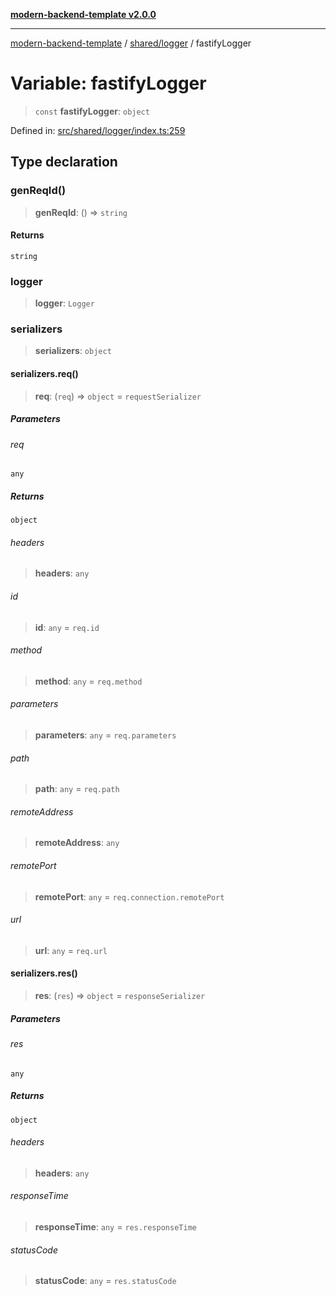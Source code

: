 [**modern-backend-template v2.0.0**](../../../README.md)

***

[modern-backend-template](../../../modules.md) / [shared/logger](../README.md) / fastifyLogger

# Variable: fastifyLogger

> `const` **fastifyLogger**: `object`

Defined in: [src/shared/logger/index.ts:259](https://github.com/maemreyo/saas-4cus-nodejs/blob/1a77de11cd6eaefe66c31c7f5de281673fc25ce5/src/shared/logger/index.ts#L259)

## Type declaration

### genReqId()

> **genReqId**: () => `string`

#### Returns

`string`

### logger

> **logger**: `Logger`

### serializers

> **serializers**: `object`

#### serializers.req()

> **req**: (`req`) => `object` = `requestSerializer`

##### Parameters

###### req

`any`

##### Returns

`object`

###### headers

> **headers**: `any`

###### id

> **id**: `any` = `req.id`

###### method

> **method**: `any` = `req.method`

###### parameters

> **parameters**: `any` = `req.parameters`

###### path

> **path**: `any` = `req.path`

###### remoteAddress

> **remoteAddress**: `any`

###### remotePort

> **remotePort**: `any` = `req.connection.remotePort`

###### url

> **url**: `any` = `req.url`

#### serializers.res()

> **res**: (`res`) => `object` = `responseSerializer`

##### Parameters

###### res

`any`

##### Returns

`object`

###### headers

> **headers**: `any`

###### responseTime

> **responseTime**: `any` = `res.responseTime`

###### statusCode

> **statusCode**: `any` = `res.statusCode`
